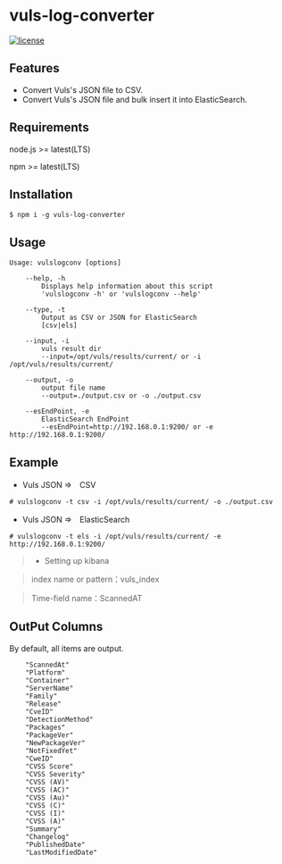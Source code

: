# vuls-log-converter


[![license](https://img.shields.io/github/license/usiusi360/zabirepo.svg?style=flat-square)](https://github.com/usiusi360/vuls-log-converter/blob/master/LICENSE.txt)

## Features
- Convert Vuls's JSON file to CSV.
- Convert Vuls's JSON file and bulk insert it into ElasticSearch.


## Requirements
node.js >= latest(LTS)

npm     >= latest(LTS)

## Installation

```
$ npm i -g vuls-log-converter
```

## Usage

```
Usage: vulslogconv [options]

	--help, -h
		Displays help information about this script
		'vulslogconv -h' or 'vulslogconv --help'

	--type, -t
		Output as CSV or JSON for ElasticSearch
		[csv|els]

	--input, -i
		vuls result dir
		--input=/opt/vuls/results/current/ or -i /opt/vuls/results/current/

	--output, -o
		output file name
		--output=./output.csv or -o ./output.csv

	--esEndPoint, -e
		ElasticSearch EndPoint
		--esEndPoint=http://192.168.0.1:9200/ or -e http://192.168.0.1:9200/

```

## Example

- Vuls JSON ⇒　CSV
```
# vulslogconv -t csv -i /opt/vuls/results/current/ -o ./output.csv
```

- Vuls JSON ⇒　ElasticSearch
```
# vulslogconv -t els -i /opt/vuls/results/current/ -e http://192.168.0.1:9200/
```

> + Setting up kibana

> index name or pattern：vuls_index

> Time-field name：ScannedAT


## OutPut Columns

By default, all items are output.

```
    "ScannedAt"
    "Platform"
    "Container"
    "ServerName"
    "Family"
    "Release"
    "CveID"
    "DetectionMethod"
    "Packages"
    "PackageVer"
    "NewPackageVer"
    "NotFixedYet"
    "CweID"
    "CVSS Score"
    "CVSS Severity"
    "CVSS (AV)"
    "CVSS (AC)"
    "CVSS (Au)"
    "CVSS (C)"
    "CVSS (I)"
    "CVSS (A)"
    "Summary"
    "Changelog"
    "PublishedDate"
    "LastModifiedDate"
```
